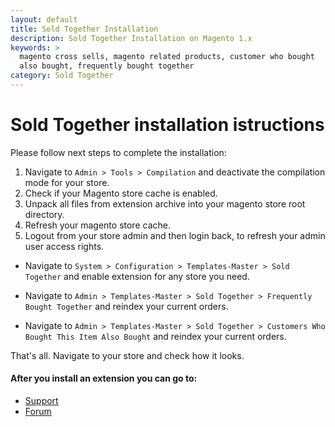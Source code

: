 ```yaml
---
layout: default
title: Sold Together Installation
description: Sold Together Installation on Magento 1.x
keywords: >
  magento cross sells, magento related products, customer who bought
  also bought, frequently bought together
category: Sold Together
---
```


# Sold Together installation istructions

Please follow next steps to complete the installation:

1. Navigate to `Admin > Tools > Compilation` and deactivate the compilation
mode for your store.
2. Check if your Magento store cache is enabled.
3. Unpack all files from extension archive into your magento store root directory.
4. Refresh your magento store cache.
5. Logout from your store admin and then login back, to refresh your admin user
access rights.

* Navigate to `System > Configuration > Templates-Master > Sold Together` and
enable extension for any store you need.

* Navigate to `Admin > Templates-Master > Sold Together > Frequently Bought
Together` and reindex your current orders.

* Navigate to `Admin > Templates-Master > Sold Together > Customers Who Bought
This Item Also Bought` and reindex your current orders.

That's all. Navigate to your store and check how it looks.

#### After you install an extension you can go to:

* [Support](https://swissuplabs.com/contacts/)
* [Forum](https://swissuplabs.com/magento-forum/)